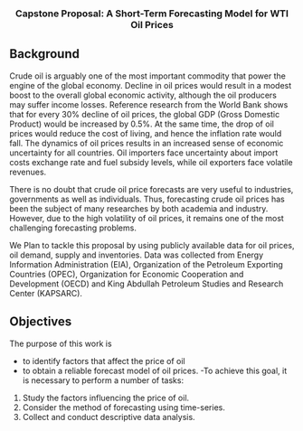 
<h3 align="center"> Capstone Proposal: A Short-Term Forecasting Model for WTI Oil Prices </h3>

## Background

Crude oil is arguably one of the most important commodity that power the engine of the global economy. Decline in oil prices would result in a modest boost to the overall global economic activity, although the oil producers may suffer income losses. Reference research from the World Bank shows that for every 30% decline of oil prices, the global GDP (Gross Domestic Product) would be increased by 0.5%. At the same time, the drop of oil prices would reduce the cost of living, and hence the inflation rate would fall. The dynamics of oil prices results in an increased sense of economic uncertainty for all countries. Oil importers face uncertainty about import costs exchange rate and fuel subsidy levels, while oil exporters face volatile revenues.

There is no doubt that crude oil price forecasts are very useful to industries, governments as well as individuals. Thus, forecasting crude oil prices has been the subject of many researches by both academia and industry. However, due to the high volatility of oil prices, it remains one of the most challenging forecasting problems.


We Plan to tackle this proposal by using publicly available data for oil prices, oil demand, supply and inventories. Data was collected from Energy Information Administration (EIA), Organization of the Petroleum Exporting Countries (OPEC), Organization for Economic Cooperation and Development (OECD) and King Abdullah Petroleum Studies and Research Center (KAPSARC).

## Objectives

   The purpose of this work is 
   - to identify factors that affect the price of oil 
   - to obtain a reliable forecast model of oil prices. 
   -To achieve this goal, it is necessary to perform a number of tasks:
1. Study the factors influencing the price of oil.
2. Consider the method of forecasting using time-series.
3. Collect and conduct descriptive data analysis.
